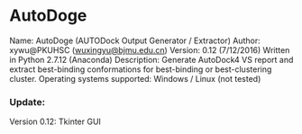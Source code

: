 # AutoDoge
Name: AutoDoge (AUTODock Output Generator / Extractor)
Author: xywu@PKUHSC (wuxingyu@bjmu.edu.cn)
Version: 0.12 (7/12/2016)
Written in Python 2.7.12 (Anaconda)
Description: Generate AutoDock4 VS report and extract best-binding conformations for best-binding or best-clustering cluster.
Operating systems supported: Windows / Linux (not tested)

### Update:
   Version 0.12: Tkinter GUI
